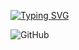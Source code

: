 [![Typing SVG](https://readme-typing-svg.demolab.com?font=Fira+Code&pause=1000&color=F71010&width=435&lines=Be+welcome+my+friend++my+name+is+Ihor;I+am+a+junior+QA+tester;and+here+I+will+post+my+HW)](https://git.io/typing-svg)


![GitHub](https://img.shields.io/static/v1?label&message=GitHub&color=000000&logo=GitHub)
